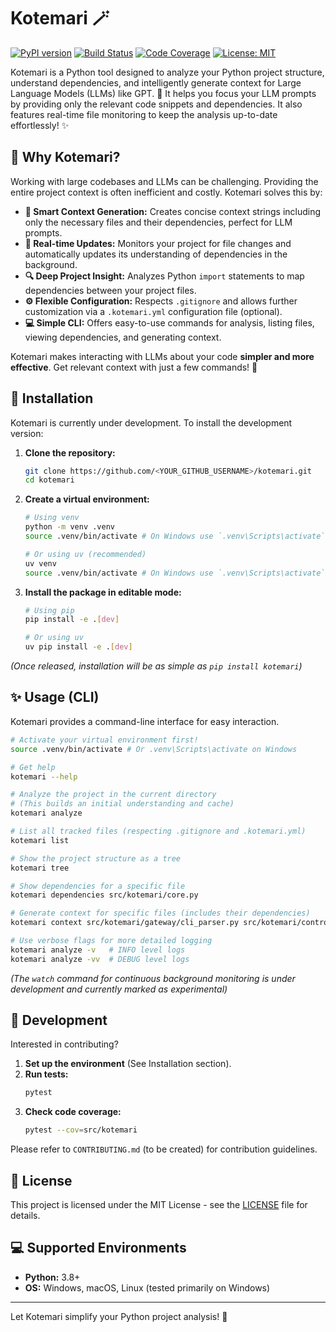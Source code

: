 # Kotemari 🪄

[![PyPI version](https://img.shields.io/pypi/v/kotemari.svg?style=flat-square)](https://pypi.python.org/pypi/kotemari) 
[![Build Status](https://img.shields.io/github/actions/workflow/status/<YOUR_GITHUB_USERNAME>/kotemari/ci.yml?branch=main&style=flat-square)](https://github.com/<YOUR_GITHUB_USERNAME>/kotemari/actions)
[![Code Coverage](https://img.shields.io/codecov/c/github/<YOUR_GITHUB_USERNAME>/kotemari?style=flat-square)](https://codecov.io/gh/<YOUR_GITHUB_USERNAME>/kotemari)
[![License: MIT](https://img.shields.io/badge/License-MIT-yellow.svg?style=flat-square)](https://opensource.org/licenses/MIT)

Kotemari is a Python tool designed to analyze your Python project structure, understand dependencies, and intelligently generate context for Large Language Models (LLMs) like GPT. 🧠 It helps you focus your LLM prompts by providing only the relevant code snippets and dependencies. It also features real-time file monitoring to keep the analysis up-to-date effortlessly! ✨

## 🤔 Why Kotemari?

Working with large codebases and LLMs can be challenging. Providing the entire project context is often inefficient and costly. Kotemari solves this by:

*   **🎯 Smart Context Generation:** Creates concise context strings including only the necessary files and their dependencies, perfect for LLM prompts.
*   **🔄 Real-time Updates:** Monitors your project for file changes and automatically updates its understanding of dependencies in the background.
*   **🔍 Deep Project Insight:** Analyzes Python `import` statements to map dependencies between your project files.
*   **⚙️ Flexible Configuration:** Respects `.gitignore` and allows further customization via a `.kotemari.yml` configuration file (optional).
*   **💻 Simple CLI:** Offers easy-to-use commands for analysis, listing files, viewing dependencies, and generating context.

Kotemari makes interacting with LLMs about your code **simpler and more effective**. Get relevant context with just a few commands! 🎉

## 🚀 Installation

Kotemari is currently under development. To install the development version:

1.  **Clone the repository:**
    ```bash
    git clone https://github.com/<YOUR_GITHUB_USERNAME>/kotemari.git
    cd kotemari
    ```
2.  **Create a virtual environment:**
    ```bash
    # Using venv
    python -m venv .venv
    source .venv/bin/activate # On Windows use `.venv\Scripts\activate`

    # Or using uv (recommended)
    uv venv
    source .venv/bin/activate # On Windows use `.venv\Scripts\activate`
    ```
3.  **Install the package in editable mode:**
    ```bash
    # Using pip
    pip install -e .[dev]

    # Or using uv
    uv pip install -e .[dev]
    ```

*(Once released, installation will be as simple as `pip install kotemari`)*

## ✨ Usage (CLI)

Kotemari provides a command-line interface for easy interaction.

```bash
# Activate your virtual environment first!
source .venv/bin/activate # Or .venv\Scripts\activate on Windows

# Get help
kotemari --help

# Analyze the project in the current directory
# (This builds an initial understanding and cache)
kotemari analyze

# List all tracked files (respecting .gitignore and .kotemari.yml)
kotemari list

# Show the project structure as a tree
kotemari tree

# Show dependencies for a specific file
kotemari dependencies src/kotemari/core.py

# Generate context for specific files (includes their dependencies)
kotemari context src/kotemari/gateway/cli_parser.py src/kotemari/controller/cli_controller.py

# Use verbose flags for more detailed logging
kotemari analyze -v   # INFO level logs
kotemari analyze -vv  # DEBUG level logs
```

*(The `watch` command for continuous background monitoring is under development and currently marked as experimental)*

## 🔧 Development

Interested in contributing?

1.  **Set up the environment** (See Installation section).
2.  **Run tests:**
    ```bash
    pytest
    ```
3.  **Check code coverage:**
    ```bash
    pytest --cov=src/kotemari
    ```

Please refer to `CONTRIBUTING.md` (to be created) for contribution guidelines.

## 📄 License

This project is licensed under the MIT License - see the [LICENSE](LICENSE) file for details.

## 💻 Supported Environments

*   **Python:** 3.8+
*   **OS:** Windows, macOS, Linux (tested primarily on Windows)

---

Let Kotemari simplify your Python project analysis! 🌳
